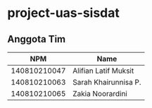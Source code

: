 # project-uas-sisdat

## Anggota Tim
| NPM           | Name                 |
| ------------- |----------------------|
| 140810210047  | Alifian Latif Muksit |
| 140810210063  | Sarah Khairunnisa P. |
| 140810210065  | Zakia Noorardini     |
